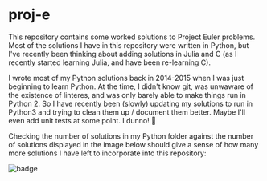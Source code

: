 # proj-e
This repository contains some worked solutions to Project Euler
problems. Most of the solutions I have in this repository were written
in Python, but I've recently been thinking about adding solutions in
Julia and C (as I recently started learning Julia, and have been
re-learning C).

I wrote most of my Python solutions back in 2014-2015 when I was just
beginning to learn Python. At the time, I didn't know git, was
unwaware of the existence of linteres, and was only barely able to
make things run in Python 2. So I have recently been (slowly) updating
my solutions to run in Python3 and trying to clean them up / document
them better. Maybe I'll even add unit tests at some point. I dunno! 🙂

Checking the number of solutions in my Python folder against the
number of solutions displayed in the image below should give a sense
of how many more solutions I have left to incorporate into this
repository:

![badge](https://projecteuler.net/profile/pkepley.png)
